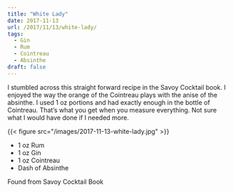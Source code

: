 ```yaml
---
title: "White Lady"
date: 2017-11-13
url: /2017/11/13/white-lady/
tags:
  - Gin
  - Rum
  - Cointreau 
  - Absinthe 
draft: false
---
```


I stumbled across this straight forward recipe in the Savoy Cocktail book. I enjoyed the way the orange of the Cointreau plays with the anise of the absinthe. I used 1 oz portions and had exactly enough in the bottle of Cointreau. That’s what you get when you measure everything. Not sure what I would have done if I needed more. 

{{< figure src="/images/2017-11-13-white-lady.jpg" >}}

* 1 oz Rum
* 1 oz Gin
* 1 oz Cointreau 
* Dash of Absinthe 

Found from Savoy Cocktail Book